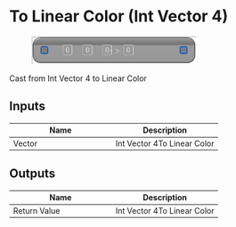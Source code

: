 # To Linear Color (Int Vector 4)

<div align="left" data-full-width="false">

<figure><img src="../../../../api/Math/Conversions/To_Linear_Color_(Int_Vector_4).png" alt=""><figcaption></figcaption></figure>

</div>

Cast from Int Vector 4 to Linear Color

## Inputs

<table><thead><tr><th width="170">Name</th><th>Description</th></tr></thead><tbody><tr><td>Vector</td><td>Int Vector 4To Linear Color</td></tr></tbody></table>

## Outputs

<table><thead><tr><th width="170">Name</th><th>Description</th></tr></thead><tbody><tr><td>Return Value</td><td>Int Vector 4To Linear Color</td></tr></tbody></table>
